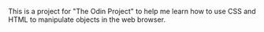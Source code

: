 This is a project for "The Odin Project" to help me learn how to use
CSS and HTML to manipulate objects in the web browser.
